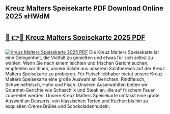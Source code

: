 ## Kreuz Malters Speisekarte PDF Download Online 2025 sHWdM

# <h2><a href="http://gc8tp2o.nevu.top/?p=Kreuz+Malters+Speisekarte">🔗 👉🔴 Kreuz Malters Speisekarte 2025 PDF</a></h2>

[![Kreuz Malters Speisekarte 2025 PDF](https://i.imgur.com/dBaPXMq.png)](http://gc8tp2o.nevu.top/?p=Kreuz+Malters+Speisekarte)
Die Kreuz Malters Speisekarte ist eine Gelegenheit, die Vielfalt zu genießen und etwas für sich selbst zu wählen. Wenn Sie nach einem leichten und frischen Gericht suchen, empfehlen wir Ihnen, unsere Salate aus unserem Salatbereich auf der Kreuz Malters Speisekarte zu probieren. Für Fleischliebhaber bietet unsere Kreuz Malters Speisekarte eine große Auswahl an Gerichten: Rindfleisch, Schweinefleisch, Huhn und Fisch. Unseren Auserwählten bieten wir Gourmet-Gerichte wie Schaschlik und Steak an, die auf frischem Feuer zubereitet werden. Unsere Kreuz Malters Speisekarte umfasst eine große Auswahl an Desserts, von klassischen Torten und Kuchen bis hin zu exquisiten Crème Brûlée und Schokoladennudeln.
